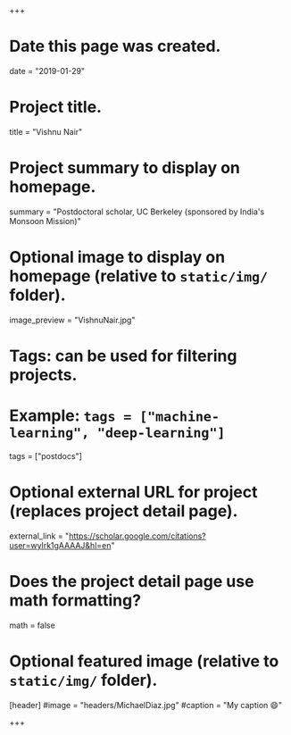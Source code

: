 +++
# Date this page was created.
date = "2019-01-29"

# Project title.
title = "Vishnu Nair"

# Project summary to display on homepage.
summary = "Postdoctoral scholar, UC Berkeley (sponsored by India's Monsoon Mission)"

# Optional image to display on homepage (relative to `static/img/` folder).
image_preview = "VishnuNair.jpg"

# Tags: can be used for filtering projects.
# Example: `tags = ["machine-learning", "deep-learning"]`
tags = ["postdocs"]

# Optional external URL for project (replaces project detail page).
external_link = "https://scholar.google.com/citations?user=wylrk1gAAAAJ&hl=en"

# Does the project detail page use math formatting?
math = false

# Optional featured image (relative to `static/img/` folder).
[header]
#image = "headers/MichaelDiaz.jpg"
#caption = "My caption :smile:"

+++


